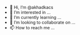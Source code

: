 - 👋 Hi, I’m @akhadkacs
- 👀 I’m interested in ...
- 🌱 I’m currently learning ...
- 💞️ I’m looking to collaborate on ...
- 📫 How to reach me ...

<!---
akhadkacs/akhadkacs is a ✨ special ✨ repository because its `README.md` (this file) appears on your GitHub profile.
You can click the Preview link to take a look at your changes.
--->
